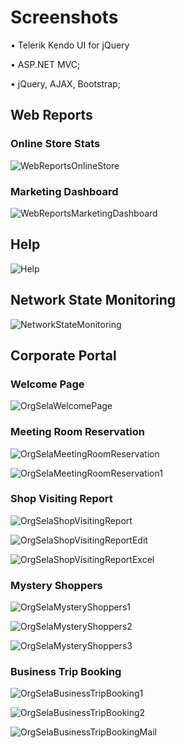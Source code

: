 # Screenshots

• Telerik Kendo UI for jQuery

• ASP.NET MVC;

• jQuery, AJAX, Bootstrap;

## Web Reports

### Online Store Stats

![WebReportsOnlineStore](https://user-images.githubusercontent.com/50379399/124580832-2e967500-de59-11eb-99ce-99b352e52059.jpg)

### Marketing Dashboard

![WebReportsMarketingDashboard](https://user-images.githubusercontent.com/50379399/124580828-2dfdde80-de59-11eb-9c4f-6c29117d5028.jpg)

## Help

![Help](https://user-images.githubusercontent.com/50379399/124580801-29d1c100-de59-11eb-9fc2-5a159a94f3b4.jpg)

## Network State Monitoring

![NetworkStateMonitoring](https://user-images.githubusercontent.com/50379399/124580805-2b02ee00-de59-11eb-9637-911cc7f45d4f.jpg)

## Corporate Portal

### Welcome Page

![OrgSelaWelcomePage](https://user-images.githubusercontent.com/50379399/124580825-2d654800-de59-11eb-9fcc-20d54204d9be.jpg)

### Meeting Room Reservation

![OrgSelaMeetingRoomReservation](https://user-images.githubusercontent.com/50379399/124580815-2c341b00-de59-11eb-8b8a-8b9642d5d3ff.jpg)

![OrgSelaMeetingRoomReservation1](https://user-images.githubusercontent.com/50379399/124580817-2c341b00-de59-11eb-8a55-6224163ceaee.jpg)

### Shop Visiting Report

![OrgSelaShopVisitingReport](https://user-images.githubusercontent.com/50379399/124580818-2cccb180-de59-11eb-97d6-d2360993cc90.jpg)

![OrgSelaShopVisitingReportEdit](https://user-images.githubusercontent.com/50379399/124580820-2cccb180-de59-11eb-92d6-3538eda3150f.jpg)

![OrgSelaShopVisitingReportExcel](https://user-images.githubusercontent.com/50379399/124580822-2d654800-de59-11eb-9c35-710f45a56bda.jpg)

### Mystery Shoppers

![OrgSelaMysteryShoppers1](https://user-images.githubusercontent.com/50379399/124585904-7370da80-de5e-11eb-8f54-74757d2802f8.png)

![OrgSelaMysteryShoppers2](https://user-images.githubusercontent.com/50379399/124585908-74097100-de5e-11eb-81e8-ea744500c485.png)

![OrgSelaMysteryShoppers3](https://user-images.githubusercontent.com/50379399/124585909-74a20780-de5e-11eb-90f6-62e7b23c9c2b.png)

### Business Trip Booking

![OrgSelaBusinessTripBooking1](https://user-images.githubusercontent.com/50379399/124583263-8a61fd80-de5b-11eb-8c7b-69be211458f6.png)

![OrgSelaBusinessTripBooking2](https://user-images.githubusercontent.com/50379399/124583271-8b932a80-de5b-11eb-9f15-76656d8c1c71.png)

![OrgSelaBusinessTripBookingMail](https://user-images.githubusercontent.com/50379399/124580813-2b9b8480-de59-11eb-9384-8385cfb09ba3.jpg)

